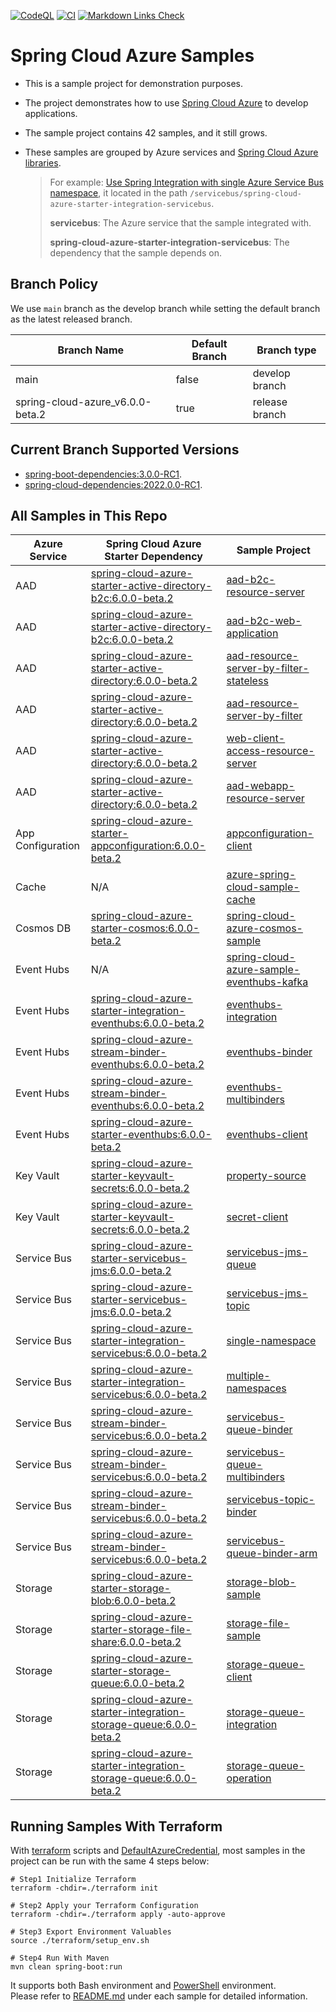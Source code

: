 [![CodeQL](https://github.com/Azure-Samples/azure-spring-boot-samples/actions/workflows/codeql-analysis.yml/badge.svg)](https://github.com/Azure-Samples/azure-spring-boot-samples/actions/workflows/codeql-analysis.yml) [![CI](https://github.com/Azure-Samples/azure-spring-boot-samples/actions/workflows/ci.yml/badge.svg)](https://github.com/Azure-Samples/azure-spring-boot-samples/actions/workflows/ci.yml) [![Markdown Links Check](https://github.com/Azure-Samples/azure-spring-boot-samples/actions/workflows/markdown-link-check.yml/badge.svg)](https://github.com/Azure-Samples/azure-spring-boot-samples/actions/workflows/markdown-link-check.yml) 

# Spring Cloud Azure Samples
- This is a sample project for demonstration purposes.   
- The project demonstrates how to use [Spring Cloud Azure](https://microsoft.github.io/spring-cloud-azure/current/reference/html/index.html) to develop applications.    
- The sample project contains 42 samples, and it still grows.    
- These samples are grouped by Azure services and [Spring Cloud Azure libraries](https://github.com/Azure/azure-sdk-for-java/tree/main/sdk/spring).    

    > For example: [Use Spring Integration with single Azure Service Bus namespace](servicebus/spring-cloud-azure-starter-integration-servicebus/single-namespace), it located in the path `/servicebus/spring-cloud-azure-starter-integration-servicebus`.
    >
    >  **servicebus**: The Azure service that the sample integrated with.
    >
    > **spring-cloud-azure-starter-integration-servicebus**: The dependency that the sample depends on.

## Branch Policy
We use `main` branch as the develop branch while setting the default branch as the latest released branch.

| Branch Name               | Default Branch | Branch type    |
|---------------------------|----------------|----------------|
| main                      | false          | develop branch |
| spring-cloud-azure_v6.0.0-beta.2 | true           | release branch |

## Current Branch Supported Versions
- [spring-boot-dependencies:3.0.0-RC1](https://repo.spring.io/artifactory/milestone/org/springframework/boot/spring-boot-dependencies/3.0.0-RC1/spring-boot-dependencies-3.0.0-RC1.pom).
- [spring-cloud-dependencies:2022.0.0-RC1](https://repo.spring.io/ui/native/milestone/org/springframework/cloud/spring-cloud-dependencies/2022.0.0-RC1/spring-cloud-dependencies-2022.0.0-RC1.pom).

## All Samples in This Repo

| Azure Service     | Spring Cloud Azure Starter Dependency                               | Sample Project                                                                                                                                                                                                                                                 |
|-------------------|---------------------------------------------------------------------|----------------------------------------------------------------------------------------------------------------------------------------------------------------------------------------------------------------------------------------------------------------|
| AAD               | [spring-cloud-azure-starter-active-directory-b2c:6.0.0-beta.2]      | [aad-b2c-resource-server](aad/spring-cloud-azure-starter-active-directory-b2c/aad-b2c-resource-server)                                                                                                                                                         |
| AAD               | [spring-cloud-azure-starter-active-directory-b2c:6.0.0-beta.2]      | [aad-b2c-web-application](aad/spring-cloud-azure-starter-active-directory-b2c/aad-b2c-web-application)                                                                                                                                                         |
| AAD               | [spring-cloud-azure-starter-active-directory:6.0.0-beta.2]          | [aad-resource-server-by-filter-stateless](aad/spring-cloud-azure-starter-active-directory/aad-resource-server-by-filter-stateless)                                                                                                                             |
| AAD               | [spring-cloud-azure-starter-active-directory:6.0.0-beta.2]          | [aad-resource-server-by-filter](aad/spring-cloud-azure-starter-active-directory/aad-resource-server-by-filter)                                                                                                                                                 |
| AAD               | [spring-cloud-azure-starter-active-directory:6.0.0-beta.2]          | [web-client-access-resource-server](aad/spring-cloud-azure-starter-active-directory/web-client-access-resource-server)                                                                                                                                         |
| AAD               | [spring-cloud-azure-starter-active-directory:6.0.0-beta.2]          | [aad-webapp-resource-server](aad/spring-cloud-azure-starter-active-directory/aad-web-application-and-resource-server)                                                                                                                                          |
| App Configuration | [spring-cloud-azure-starter-appconfiguration:6.0.0-beta.2]          | [appconfiguration-client](appconfiguration/spring-cloud-azure-starter-appconfiguration/appconfiguration-client)                                                                                                                                                |
| Cache             | N/A                                                                 | [azure-spring-cloud-sample-cache](cache/spring-cloud-azure-starter/spring-cloud-azure-sample-cache)                                                                                                                                                            |
| Cosmos DB         | [spring-cloud-azure-starter-cosmos:6.0.0-beta.2]                    | [spring-cloud-azure-cosmos-sample](cosmos/spring-cloud-azure-starter-cosmos/spring-cloud-azure-cosmos-sample)                                                                                                                                                  |
| Event Hubs        | N/A                                                                 | [spring-cloud-azure-sample-eventhubs-kafka](eventhubs/spring-cloud-azure-starter/spring-cloud-azure-sample-eventhubs-kafka)                                                                                                                                    |
| Event Hubs        | [spring-cloud-azure-starter-integration-eventhubs:6.0.0-beta.2]     | [eventhubs-integration](eventhubs/spring-cloud-azure-starter-integration-eventhubs/eventhubs-integration)                                                                                                                                                      |
| Event Hubs        | [spring-cloud-azure-stream-binder-eventhubs:6.0.0-beta.2]           | [eventhubs-binder](eventhubs/spring-cloud-azure-stream-binder-eventhubs/eventhubs-binder)                                                                                                                                                                      |
| Event Hubs        | [spring-cloud-azure-stream-binder-eventhubs:6.0.0-beta.2]           | [eventhubs-multibinders](eventhubs/spring-cloud-azure-stream-binder-eventhubs/eventhubs-multibinders)                                                                                                                                                          |
| Event Hubs        | [spring-cloud-azure-starter-eventhubs:6.0.0-beta.2]                 | [eventhubs-client](eventhubs/spring-cloud-azure-starter-eventhubs/eventhubs-client)                                                                                                                                                                            |
| Key Vault         | [spring-cloud-azure-starter-keyvault-secrets:6.0.0-beta.2]          | [property-source](keyvault/spring-cloud-azure-starter-keyvault-secrets/property-source)                                                                                                                                                                        |
| Key Vault         | [spring-cloud-azure-starter-keyvault-secrets:6.0.0-beta.2]          | [secret-client](keyvault/spring-cloud-azure-starter-keyvault-secrets/secret-client)                                                                                                                                                                            |
| Service Bus       | [spring-cloud-azure-starter-servicebus-jms:6.0.0-beta.2]            | [servicebus-jms-queue](servicebus/spring-cloud-azure-starter-servicebus-jms/servicebus-jms-queue)                                                                                                                                                              |
| Service Bus       | [spring-cloud-azure-starter-servicebus-jms:6.0.0-beta.2]            | [servicebus-jms-topic](servicebus/spring-cloud-azure-starter-servicebus-jms/servicebus-jms-topic)                                                                                                                                                              |
| Service Bus       | [spring-cloud-azure-starter-integration-servicebus:6.0.0-beta.2]    | [single-namespace](servicebus/spring-cloud-azure-starter-integration-servicebus/single-namespace)                                                                                                                                                              |
| Service Bus       | [spring-cloud-azure-starter-integration-servicebus:6.0.0-beta.2]    | [multiple-namespaces](servicebus/spring-cloud-azure-starter-integration-servicebus/multiple-namespaces)                                                                                                                                                        |
| Service Bus       | [spring-cloud-azure-stream-binder-servicebus:6.0.0-beta.2]          | [servicebus-queue-binder](servicebus/spring-cloud-azure-stream-binder-servicebus/servicebus-queue-binder)                                                                                                                                                      |
| Service Bus       | [spring-cloud-azure-stream-binder-servicebus:6.0.0-beta.2]          | [servicebus-queue-multibinders](servicebus/spring-cloud-azure-stream-binder-servicebus/servicebus-multibinders)                                                                                                                                                |
| Service Bus       | [spring-cloud-azure-stream-binder-servicebus:6.0.0-beta.2]          | [servicebus-topic-binder](servicebus/spring-cloud-azure-stream-binder-servicebus/servicebus-topic-binder)                                                                                                                                                      |
| Service Bus       | [spring-cloud-azure-stream-binder-servicebus:6.0.0-beta.2]          | [servicebus-queue-binder-arm](servicebus/spring-cloud-azure-stream-binder-servicebus/servicebus-queue-binder-arm)                                                                                                                                              |
| Storage           | [spring-cloud-azure-starter-storage-blob:6.0.0-beta.2]              | [storage-blob-sample](storage/spring-cloud-azure-starter-storage-blob/storage-blob-sample)                                                                                                                                                                     |
| Storage           | [spring-cloud-azure-starter-storage-file-share:6.0.0-beta.2]        | [storage-file-sample](storage/spring-cloud-azure-starter-storage-file-share/storage-file-sample)                                                                                                                                                               |
| Storage           | [spring-cloud-azure-starter-storage-queue:6.0.0-beta.2]             | [storage-queue-client](storage/spring-cloud-azure-starter-storage-queue/storage-queue-client)                                                                                                                                                                  |
| Storage           | [spring-cloud-azure-starter-integration-storage-queue:6.0.0-beta.2] | [storage-queue-integration](storage/spring-cloud-azure-starter-integration-storage-queue/storage-queue-integration)                                                                                                                                            |
| Storage           | [spring-cloud-azure-starter-integration-storage-queue:6.0.0-beta.2] | [storage-queue-operation](storage/spring-cloud-azure-starter-integration-storage-queue/storage-queue-operation)                                                                                                                                                |

## Running Samples With Terraform
With [terraform](https://www.terraform.io/) scripts and [DefaultAzureCredential](https://microsoft.github.io/spring-cloud-azure/current/reference/html/index.html#defaultazurecredential), most samples in the project can be run with the same 4 steps below:

```shell
# Step1 Initialize Terraform
terraform -chdir=./terraform init

# Step2 Apply your Terraform Configuration
terraform -chdir=./terraform apply -auto-approve

# Step3 Export Environment Valuables
source ./terraform/setup_env.sh

# Step4 Run With Maven
mvn clean spring-boot:run
```
It supports both Bash environment and [PowerShell](https://docs.microsoft.com/en-us/powershell/) environment.   
Please refer to [README.md](servicebus/spring-cloud-azure-starter-integration-servicebus/single-namespace/README.md) under each sample for detailed information.

[spring-cloud-azure-starter-keyvault-secrets:6.0.0-beta.2]: https://search.maven.org/artifact/com.azure.spring/spring-cloud-azure-starter-keyvault-secrets/6.0.0-beta.2/jar
[spring-cloud-azure-stream-binder-eventhubs:6.0.0-beta.2]: https://search.maven.org/artifact/com.azure.spring/spring-cloud-azure-stream-binder-eventhubs/6.0.0-beta.2/jar
[spring-cloud-azure-starter-eventhubs:6.0.0-beta.2]: https://search.maven.org/artifact/com.azure.spring/spring-cloud-azure-starter-eventhubs/6.0.0-beta.2/jar
[spring-cloud-azure-starter-integration-eventhubs:6.0.0-beta.2]: https://search.maven.org/artifact/com.azure.spring/spring-cloud-azure-starter-integration-eventhubs/6.0.0-beta.2/jar
[spring-cloud-azure-stream-binder-servicebus:6.0.0-beta.2]: https://search.maven.org/artifact/com.azure.spring/spring-cloud-azure-stream-binder-servicebus/6.0.0-beta.2/jar
[spring-cloud-azure-starter-active-directory:6.0.0-beta.2]: https://search.maven.org/artifact/com.azure.spring/spring-cloud-azure-starter-active-directory/6.0.0-beta.2/jar
[spring-cloud-azure-starter-active-directory-b2c:6.0.0-beta.2]: https://search.maven.org/artifact/com.azure.spring/spring-cloud-azure-starter-active-directory-b2c/6.0.0-beta.2/jar
[spring-cloud-azure-starter-cosmos:6.0.0-beta.2]: https://search.maven.org/artifact/com.azure.spring/spring-cloud-azure-starter-cosmos/6.0.0-beta.2/jar
[spring-cloud-azure-starter-servicebus-jms:6.0.0-beta.2]: https://search.maven.org/artifact/com.azure.spring/spring-cloud-azure-starter-servicebus-jms/6.0.0-beta.2/jar
[spring-cloud-azure-starter-integration-servicebus:6.0.0-beta.2]: https://search.maven.org/artifact/com.azure.spring/spring-cloud-azure-starter-integration-servicebus/6.0.0-beta.2/jar
[spring-cloud-azure-starter-integration-storage-queue:6.0.0-beta.2]: https://search.maven.org/artifact/com.azure.spring/spring-cloud-azure-starter-integration-storage-queue/6.0.0-beta.2/jar
[spring-cloud-azure-starter-storage-file-share:6.0.0-beta.2]: https://search.maven.org/artifact/com.azure.spring/spring-cloud-azure-starter-storage-file-share/6.0.0-beta.2/jar
[spring-cloud-azure-starter-storage-queue:6.0.0-beta.2]: https://search.maven.org/artifact/com.azure.spring/spring-cloud-azure-starter-storage-queue/6.0.0-beta.2/jar
[spring-cloud-azure-starter-storage-blob:6.0.0-beta.2]: https://search.maven.org/artifact/com.azure.spring/spring-cloud-azure-starter-storage-blob/6.0.0-beta.2/jar
[spring-cloud-azure-starter-appconfiguration:6.0.0-beta.2]: https://search.maven.org/artifact/com.azure.spring/spring-cloud-azure-starter-appconfiguration/6.0.0-beta.2/jar
